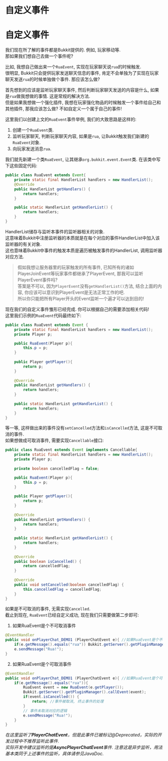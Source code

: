 # 自定义事件

# 自定义事件
我们现在所了解的事件都是Bukkit提供的. 例如, 玩家移动等.  
那如果我们想自己去做一个事件呢?

比如, 我想自己做出来一个`RuaEvent`, 实现在玩家聊天说`rua`的时候触发.  
很明显, Bukkit只会提供玩家发送聊天信息的事件, 肯定不会单独为了实现在玩家聊天发送`rua`的时候单独做个事件. 那应该怎么做?  

首先想到的应该是监听玩家聊天事件, 然后判断玩家聊天发送的内容是什么, 如果是`rua`做我想做的事情. 这是常规的解决方法.  
但是如果我想做一个强化插件, 我想在玩家强化物品的时候触发一个事件给自己和其他插件, 那我应该怎么做? 不如自定义一个属于自己的事件!

这里我们以创建上文的`RuaEvent`事件举例, 我们的大致思路是这样的:  
1. 创建一个`RuaEvent`类.  
2. 监听玩家聊天, 判断玩家聊天内容, 如果是`rua`, 让Bukkit触发我们新建的`RuaEvent`对象.  
3. 向玩家发送消息`rua`.

我们就先新建一个类`RuaEvent`, 让其继承`org.bukkit.event.Event`类. 在该类中写下这些固定代码:  
```java
public class RuaEvent extends Event{
	private static final HandlerList handlers = new HandlerList();
	@Override
	public HandlerList getHandlers() {
		return handlers;
	}

	public static HandlerList getHandlerList() {
		return handlers;
	}
}
```
HandlerList储存与监听本事件的监听器相关的对象.  
这意味着Bukkit中注册监听器的本质就是在每个对应的事件HandlerList中加入该监听器的有关对象.  
这也意味着Bukkit中事件的触发本质是遍历被触发事件的HandlerList, 调用监听器对应方法.

> 假如我想让服务器里的玩家触发的所有事件, 已知所有的诸如PlayerJoinEvent等玩家事件都继承了PlayerEvent, 那我可以监听PlayerEvent事件吗?  
> 答案是不可以, 因为`PlayerEvent`没有`getHandlerList()`方法, 结合上面的内容, 你应该可以意识到PlayerEvent是无法正常工作的吧.  
> 所以你只能把所有Player开头的Event监听一个遍才可以达到目的!  

现在我们的自定义事件雏形已经完成. 你可以根据自己的需要添加相关代码!  
这里我们示例的`RuaEvent`代码最终如下:  

```java
public class RuaEvent extends Event {
	private static final HandlerList handlers = new HandlerList();
	private Player p;

	public RuaEvent(Player p){
		this.p = p;
	}
	
	public Player getPlayer(){
		return p;
	}
	
	@Override
	public HandlerList getHandlers() {
		return handlers;
	}
	
	public static HandlerList getHandlerList() {
		return handlers;
	}
}
```

等一等, 这样做出来的事件没有`setCancelled`方法和`isCancelled`方法, 这是不可取消的事件.  
如果想做成可取消事件, 需要实现`Cancellable`接口:  
```java
public class RuaEvent extends Event implements Cancellable{
	private static final HandlerList handlers = new HandlerList();
	private Player p;
	
	private boolean cancelledFlag = false;

	public RuaEvent(Player p){
		this.p = p;
	}
	
	public Player getPlayer(){
		return p;
	}
	
	@Override
	public HandlerList getHandlers() {
		return handlers;
	}
	
	public static HandlerList getHandlerList() {
		return handlers;
	}
	
	@Override
	public boolean isCancelled() {
		return cancelledFlag;
	}
	
	@Override
	public void setCancelled(boolean cancelledFlag) {
		this.cancelledFlag = cancelledFlag;
	}
}
```

如果是不可取消的事件, 无需实现`Cancelled`.  
截止到现在, `RuaEvent`已经自定义成功, 现在我们只需要做第二步即可:  

1. 如果RuaEvent是个不可取消事件  

```java
@EventHandler
public void onPlayerChat_DEMO1 (PlayerChatEvent e){ //如果RuaEvent是个不可取消事件
	if(e.getMessage().equals("rua")) Bukkit.getServer().getPluginManager().callEvent(new RuaEvent(e.getPlayer())); //触发事件
	e.sendMessage("Rua!");
}
```

2. 如果RuaEvent是个可取消事件  

```java
@EventHandler
public void onPlayerChat_DEMO1 (PlayerChatEvent e){ //如果RuaEvent是个可取消事件
	if(e.getMessage().equals("rua")){
		RuaEvent event = new RuaEvent(e.getPlayer());
		Bukkit.getServer().getPluginManager().callEvent(event);
		if(event.isCancelled()) {
		    return; //事件被取消, 终止事件的处理
		}
		// 事件未取消对应的逻辑
		e.sendMessage("Rua!");
	}
}
```

*在这里监听了**PlayerChatEvent**，但是此事件已被标记@Deprecated，实际的开发过程中不推荐监听此事件.*    
*实际开发中建议监听的是**AsyncPlayerChatEvent**事件. 注意这是异步监听，用法基本类同于上述事件的监听，具体请参见JavaDoc.*  
